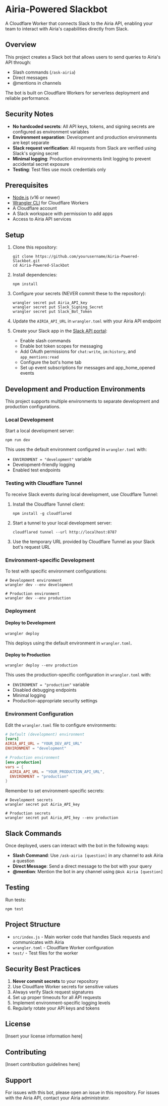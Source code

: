 # Airia-Powered Slackbot

A Cloudflare Worker that connects Slack to the Airia API, enabling your team to interact with Airia's capabilities directly from Slack.

## Overview

This project creates a Slack bot that allows users to send queries to Airia's API through:
- Slash commands (`/ask-airia`)
- Direct messages 
- @mentions in channels

The bot is built on Cloudflare Workers for serverless deployment and reliable performance.

## Security Notes

- **No hardcoded secrets**: All API keys, tokens, and signing secrets are configured as environment variables
- **Environment separation**: Development and production environments are kept separate
- **Slack request verification**: All requests from Slack are verified using Slack's signing secret
- **Minimal logging**: Production environments limit logging to prevent accidental secret exposure
- **Testing**: Test files use mock credentials only

## Prerequisites

- [Node.js](https://nodejs.org/) (v16 or newer)
- [Wrangler CLI](https://developers.cloudflare.com/workers/wrangler/install-and-update/) for Cloudflare Workers
- A Cloudflare account
- A Slack workspace with permission to add apps
- Access to Airia API services

## Setup

1. Clone this repository:
   ```
   git clone https://github.com/yourusername/Airia-Powered-Slackbot.git
   cd Airia-Powered-Slackbot
   ```

2. Install dependencies:
   ```
   npm install
   ```

3. Configure your secrets (NEVER commit these to the repository):
   ```
   wrangler secret put Airia_API_key
   wrangler secret put Slack_Signing_Secret
   wrangler secret put Slack_Bot_Token
   ```

4. Update the `AIRIA_API_URL` in `wrangler.toml` with your Airia API endpoint

5. Create your Slack app in the [Slack API portal](https://api.slack.com/apps):
   - Enable slash commands
   - Enable bot token scopes for messaging
   - Add OAuth permissions for `chat:write`, `im:history`, and `app_mentions:read`
   - Configure the bot's home tab
   - Set up event subscriptions for messages and app_home_opened events

## Development and Production Environments

This project supports multiple environments to separate development and production configurations.

### Local Development

Start a local development server:
```
npm run dev
```

This uses the default environment configured in `wrangler.toml` with:
- `ENVIRONMENT = "development"` variable
- Development-friendly logging
- Enabled test endpoints

### Testing with Cloudflare Tunnel

To receive Slack events during local development, use Cloudflare Tunnel:

1. Install the Cloudflare Tunnel client:
   ```
   npm install -g cloudflared
   ```

2. Start a tunnel to your local development server:
   ```
   cloudflared tunnel --url http://localhost:8787
   ```

3. Use the temporary URL provided by Cloudflare Tunnel as your Slack bot's request URL

### Environment-specific Development

To test with specific environment configurations:
```
# Development environment
wrangler dev --env development

# Production environment
wrangler dev --env production
```

### Deployment

#### Deploy to Development

```
wrangler deploy
```

This deploys using the default environment in `wrangler.toml`.

#### Deploy to Production

```
wrangler deploy --env production
```

This uses the production-specific configuration in `wrangler.toml` with:
- `ENVIRONMENT = "production"` variable 
- Disabled debugging endpoints
- Minimal logging
- Production-appropriate security settings

### Environment Configuration

Edit the `wrangler.toml` file to configure environments:

```toml
# Default (development) environment
[vars]
AIRIA_API_URL = "YOUR_DEV_API_URL"
ENVIRONMENT = "development"

# Production environment
[env.production]
vars = { 
  AIRIA_API_URL = "YOUR_PRODUCTION_API_URL",
  ENVIRONMENT = "production" 
}
```

Remember to set environment-specific secrets:
```
# Development secrets
wrangler secret put Airia_API_key

# Production secrets
wrangler secret put Airia_API_key --env production
```

## Slack Commands

Once deployed, users can interact with the bot in the following ways:

- **Slash Command**: Use `/ask-airia [question]` in any channel to ask Airia a question
- **Direct Message**: Send a direct message to the bot with your query
- **@mention**: Mention the bot in any channel using `@Ask Airia [question]`

## Testing

Run tests:
```
npm test
```

## Project Structure

- `src/index.js` - Main worker code that handles Slack requests and communicates with Airia
- `wrangler.toml` - Cloudflare Worker configuration
- `test/` - Test files for the worker

## Security Best Practices

1. **Never commit secrets** to your repository
2. Use Cloudflare Worker secrets for sensitive values
3. Always verify Slack request signatures
4. Set up proper timeouts for all API requests
5. Implement environment-specific logging levels
6. Regularly rotate your API keys and tokens

## License

[Insert your license information here]

## Contributing

[Insert contribution guidelines here]

## Support

For issues with this bot, please open an issue in this repository.
For issues with the Airia API, contact your Airia administrator.